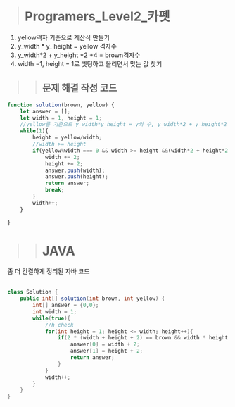 ><h1>Programers_Level2_카펫</h1>
1. yellow격자 기준으로 계산식 만들기
2. y_width * y_ height = yellow 격자수
3. y_width*2 + y_height *2 +4 = brown격자수
4. width =1, height = 1로 셋팅하고 올리면서 맞는 값 찾기

>><h2>문제 해결 작성 코드</h2>
```javascript
function solution(brown, yellow) {
    let answer = [];
    let width = 1, height = 1;
    //yellow를 기준으로 y_width*y_height = y의 수, y_width*2 + y_height*2 +4 = b의 수
    while(1){
        height = yellow/width;
        //width >= height
        if(yellow%width === 0 && width >= height &&(width*2 + height*2 + 4) === brown){
            width += 2;
            height += 2;
            answer.push(width);
            answer.push(height);
            return answer;
            break;
        }
        width++;
    }
    
}
```
>><h1>JAVA</h1>
좀 더 간결하게 정리된 자바 코드<br>
<br>

```java
class Solution {
    public int[] solution(int brown, int yellow) {
        int[] answer = {0,0};
        int width = 1;
        while(true){
            //h check
            for(int height = 1; height <= width; height++){
                if(2 * (width + height + 2) == brown && width * height == yellow){
                    answer[0] = width + 2;
                    answer[1] = height + 2;
                    return answer;
                }
            }
            width++;
        }
    }
}
```

